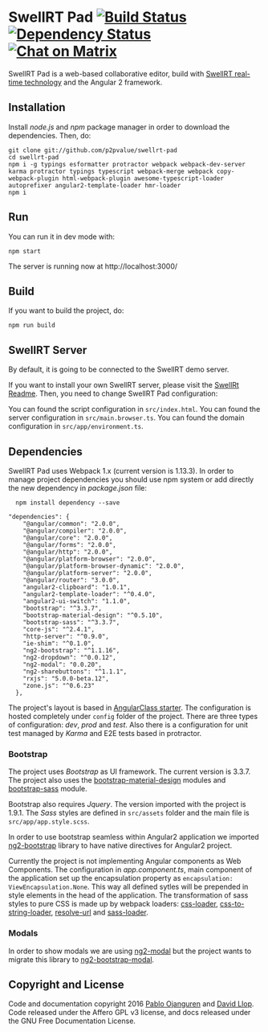 # SwellRT Pad [![Build Status](https://travis-ci.org/P2Pvalue/jetpad.svg?branch=master)](https://travis-ci.org/P2Pvalue/jetpad) [![Dependency Status](https://david-dm.org/P2Pvalue/jetpad.svg)](https://david-dm.org/P2Pvalue/jetpad) [![Chat on Matrix](https://img.shields.io/badge/chat-on%20matrix-brightgreen.svg)](https://riot.im/app/#/room/#jetpad:matrix.org)

SwellRT Pad is a web-based collaborative editor, build with [SwellRT real-time technology](http://swellrt.org) and the Angular 2 framework.

## Installation

Install *node.js* and *npm* package manager in order to download the dependencies. Then, do:

```
git clone git://github.com/p2pvalue/swellrt-pad
cd swellrt-pad
npm i -g typings esformatter protractor webpack webpack-dev-server karma protractor typings typescript webpack-merge webpack copy-webpack-plugin html-webpack-plugin awesome-typescript-loader autoprefixer angular2-template-loader hmr-loader
npm i
```

## Run

You can run it in dev mode with:

```
npm start
```

The server is running now at http://localhost:3000/

## Build

If you want to build the project, do:

```
npm run build
```

## SwellRT Server

By default, it is going to be connected to the SwellRT demo server.

If you want to install your own SwellRT server, please visit the [SwellRt Readme](https://github.com/p2pvalue/swellrt). Then, you need to change SwellRT Pad configuration:

You can found the script configuration in `src/index.html`.
You can found the server configuration in `src/main.browser.ts`.
You can found the domain configuration in `src/app/environment.ts`.

## Dependencies

SwellRT Pad uses Webpack 1.x (current version is 1.13.3). In order to manage project dependencies you should use npm system
or add directly the new dependency in *package.json* file:

```
  npm install dependency --save
```

```
"dependencies": {
    "@angular/common": "2.0.0",
    "@angular/compiler": "2.0.0",
    "@angular/core": "2.0.0",
    "@angular/forms": "2.0.0",
    "@angular/http": "2.0.0",
    "@angular/platform-browser": "2.0.0",
    "@angular/platform-browser-dynamic": "2.0.0",
    "@angular/platform-server": "2.0.0",
    "@angular/router": "3.0.0",
    "angular2-clipboard": "1.0.1",
    "angular2-template-loader": "^0.4.0",
    "angular2-ui-switch": "1.1.0",
    "bootstrap": "^3.3.7",
    "bootstrap-material-design": "^0.5.10",
    "bootstrap-sass": "^3.3.7",
    "core-js": "^2.4.1",
    "http-server": "^0.9.0",
    "ie-shim": "^0.1.0",
    "ng2-bootstrap": "^1.1.16",
    "ng2-dropdown": "^0.0.12",
    "ng2-modal": "0.0.20",
    "ng2-sharebuttons": "^1.1.1",
    "rxjs": "5.0.0-beta.12",
    "zone.js": "^0.6.23"
  },

```

The project's layout is based in [AngularClass starter](https://github.com/AngularClass/angular2-webpack-starter). The configuration is hosted
completely under ```config``` folder of the project. There are three types of configuration: *dev*, *prod* and *test*. Also there is a configuration
for unit test managed by *Karma* and E2E tests based in protractor.

### Bootstrap
The project uses *Bootstrap* as UI framework. The current version is 3.3.7. The project also uses the [bootstrap-material-design](http://fezvrasta.github.io/bootstrap-material-design/) 
modules and [bootstrap-sass](https://github.com/twbs/bootstrap-sass) module.

Bootstrap also requires *Jquery*. The version imported with the project is 1.9.1. The *Sass* styles are defined in ```src/assets``` folder and the main file is
```src/app/app.style.scss```.

In order to use bootstrap seamless within Angular2 application we imported [ng2-bootstrap](https://github.com/valor-software/ng2-bootstrap) library to have
native directives for Angular2 project.

Currently the project is not implementing Angular components as Web Components. The configuration in *app.component.ts*, 
main component of the application set up the encapsulation property as ```encapsulation: ViewEncapsulation.None```. This way all defined
sytles will be prepended in style elements in the head of the application. The transformation of sass styles to pure CSS is made up by webpack loaders: 
[css-loader](https://github.com/webpack/css-loader), [css-to-string-loader](https://www.npmjs.com/package/css-to-string-loader), 
[resolve-url](https://www.npmjs.com/package/resolve-url-loader) and [sass-loader](https://github.com/jtangelder/sass-loader).

### Modals
In order to show modals we are using [ng2-modal](https://github.com/pleerock/ng2-modal) but the project wants to migrate this library to 
[ng2-bootstrap-modal](http://valor-software.com/ng2-bootstrap/#/modals).

## Copyright and License

Code and documentation copyright 2016 [Pablo Ojanguren](https://github.com/pablojan) and [David Llop](https://github.com/llopv). Code released under the Affero GPL v3 license, and docs released under the GNU Free Documentation License.
